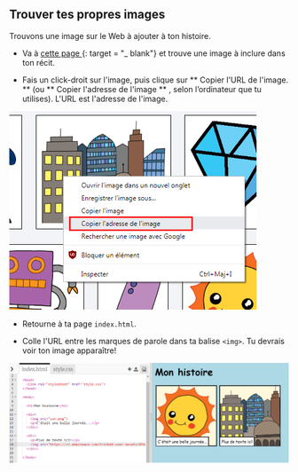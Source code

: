 ## Trouver tes propres images

Trouvons une image sur le Web à ajouter à ton histoire.

+ Va à [ cette page ](http://jumpto.cc/html-images) {: target = "_ blank"} et trouve une image à inclure dans ton récit.

+ Fais un click-droit sur l'image, puis clique sur ** Copier l'URL de l'image. ** (ou ** Copier l'adresse de l'image ** , selon l’ordinateur que tu utilises). L'URL est l'adresse de l'image.

![capture d'écran](images/story-url.png)

+ Retourne à ta page ` index.html `.

+ Colle l'URL entre les marques de parole dans ta balise `<img>`. Tu devrais voir ton image apparaître!

![capture d’écran](images/story-image.png)